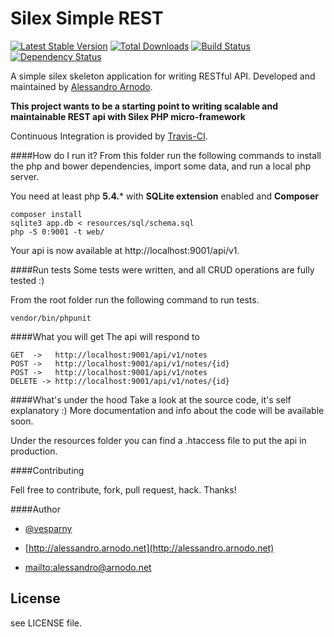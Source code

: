 # Silex Simple REST
[![Latest Stable Version](https://poser.pugx.org/vesparny/silex-simple-rest/v/stable.png)](https://packagist.org/packages/nesbot/carbon) [![Total Downloads](https://poser.pugx.org/vesparny/silex-simple-rest/downloads.png)](https://packagist.org/packages/nesbot/carbon) [![Build Status](https://secure.travis-ci.org/vesparny/silex-simple-rest.png)](http://travis-ci.org/vesparny/silex-simple-rest) [![Dependency Status](https://www.versioneye.com/user/projects/52925eba632bac8d4d0000c1/badge.png)](https://www.versioneye.com/user/projects/52925eba632bac8d4d0000c1)


A simple silex skeleton application for writing RESTful API. Developed and maintained by [Alessandro Arnodo](http://alessandro.arnodo.net).

**This project wants to be a starting point to writing scalable and maintainable REST api with Silex PHP micro-framework**

Continuous Integration is provided by [Travis-CI](http://travis-ci.org/).


####How do I run it?
From this folder run the following commands to install the php and bower dependencies, import some data, and run a local php server.

You need at least php **5.4.*** with **SQLite extension** enabled and **Composer**
    
    composer install 
    sqlite3 app.db < resources/sql/schema.sql
    php -S 0:9001 -t web/
    
Your api is now available at http://localhost:9001/api/v1.

####Run tests
Some tests were written, and all CRUD operations are fully tested :)

From the root folder run the following command to run tests.
    
    vendor/bin/phpunit 


####What you will get
The api will respond to

	GET  ->   http://localhost:9001/api/v1/notes
	POST ->   http://localhost:9001/api/v1/notes/{id}
	POST ->   http://localhost:9001/api/v1/notes
	DELETE -> http://localhost:9001/api/v1/notes/{id}

####What's under the hood
Take a look at the source code, it's self explanatory :)
More documentation and info about the code will be available soon.

Under the resources folder you can find a .htaccess file to put the api in production.

####Contributing

Fell free to contribute, fork, pull request, hack. Thanks!

####Author


+	[@vesparny](https://twitter.com/vesparny)

+	[http://alessandro.arnodo.net](http://alessandro.arnodo.net)

+	<mailto:alessandro@arnodo.net>

## License

see LICENSE file.






